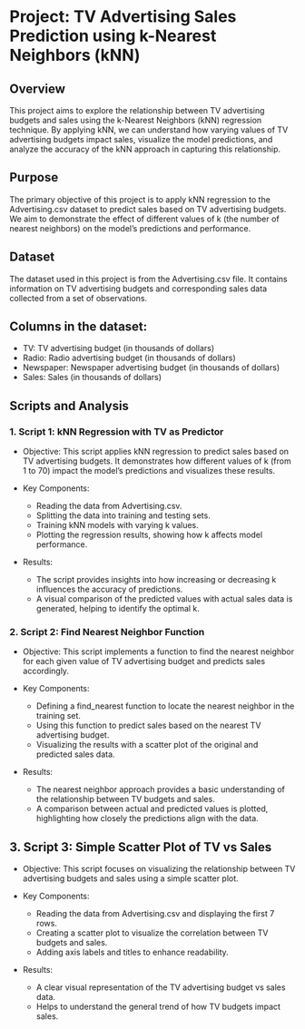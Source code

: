# Project: TV Advertising Sales Prediction using k-Nearest Neighbors (kNN)  

## Overview
This project aims to explore the relationship between TV advertising budgets and sales using the k-Nearest Neighbors (kNN) regression technique. By applying kNN, we can understand how varying values of TV advertising budgets impact sales, visualize the model predictions, and analyze the accuracy of the kNN approach in capturing this relationship.

## Purpose
The primary objective of this project is to apply kNN regression to the Advertising.csv dataset to predict sales based on TV advertising budgets. We aim to demonstrate the effect of different values of k (the number of nearest neighbors) on the model’s predictions and performance.

## Dataset
The dataset used in this project is from the Advertising.csv file. It contains information on TV advertising budgets and corresponding sales data collected from a set of observations.

## Columns in the dataset:
- TV: TV advertising budget (in thousands of dollars)
- Radio: Radio advertising budget (in thousands of dollars)
- Newspaper: Newspaper advertising budget (in thousands of dollars)
- Sales: Sales (in thousands of dollars)

## Scripts and Analysis
### 1. Script 1: kNN Regression with TV as Predictor
- Objective: This script applies kNN regression to predict sales based on TV advertising budgets. It demonstrates how different values of k (from 1 to 70) impact the model’s predictions and visualizes these results.

- Key Components:

    - Reading the data from Advertising.csv.
    - Splitting the data into training and testing sets.
    - Training kNN models with varying k values.
    - Plotting the regression results, showing how k affects model performance.
  
- Results:

    - The script provides insights into how increasing or decreasing k influences the accuracy of predictions.
    - A visual comparison of the predicted values with actual sales data is generated, helping to identify the optimal k.
  
### 2. Script 2: Find Nearest Neighbor Function
- Objective: This script implements a function to find the nearest neighbor for each given value of TV advertising budget and predicts sales accordingly.

- Key Components:

    - Defining a find_nearest function to locate the nearest neighbor in the training set.
    - Using this function to predict sales based on the nearest TV advertising budget.
    - Visualizing the results with a scatter plot of the original and predicted sales data.

- Results:

    - The nearest neighbor approach provides a basic understanding of the relationship between TV budgets and sales.
    - A comparison between actual and predicted values is plotted, highlighting how closely the predictions align with the data.

## 3. Script 3: Simple Scatter Plot of TV vs Sales
- Objective: This script focuses on visualizing the relationship between TV advertising budgets and sales using a simple scatter plot.

- Key Components:

    - Reading the data from Advertising.csv and displaying the first 7 rows.
    - Creating a scatter plot to visualize the correlation between TV budgets and sales.
    - Adding axis labels and titles to enhance readability.
  
- Results:

    - A clear visual representation of the TV advertising budget vs sales data.
    - Helps to understand the general trend of how TV budgets impact sales.
